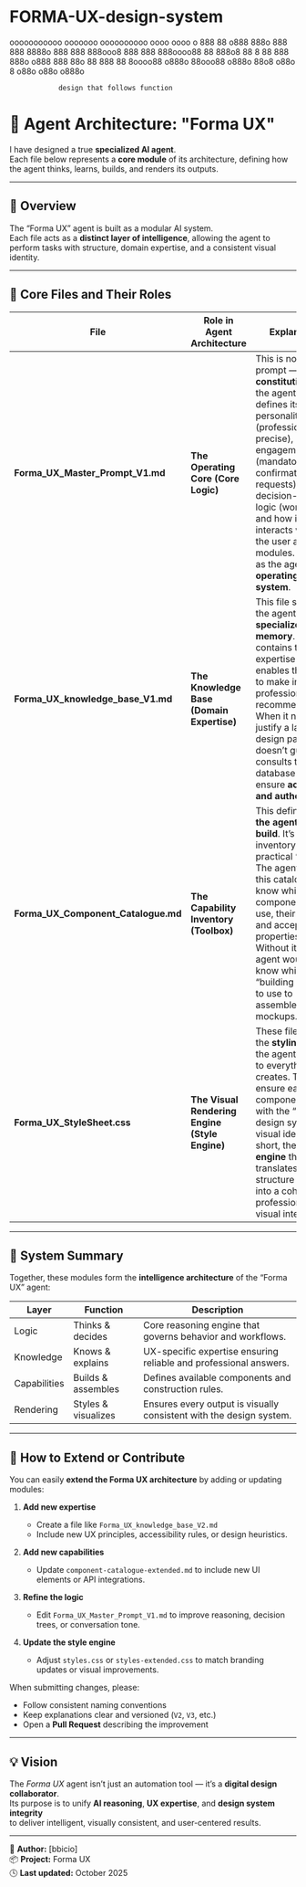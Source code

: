 # FORMA-UX-design-system

ooooooooooo   ooooooo   oooooooooo  oooo     oooo      o
 888    88  o888   888o  888    888  8888o   888      888
 888ooo8    888     888  888oooo88   88 888o8 88     8  88
 888        888o   o888  888  88o    88  888  88    8oooo88
o888o         88ooo88   o888o  88o8 o88o  8  o88o o88o  o888o

                design that follows function

# 🧩 Agent Architecture: "Forma UX"

I have designed a true **specialized AI agent**.  
Each file below represents a **core module** of its architecture, defining how the agent thinks, learns, builds, and renders its outputs.

---

## 🧠 Overview

The “Forma UX” agent is built as a modular AI system.  
Each file acts as a **distinct layer of intelligence**, allowing the agent to perform tasks with structure, domain expertise, and a consistent visual identity.

---

## 🧱 Core Files and Their Roles



| File | Role in Agent Architecture | Explanation |
|------|-----------------------------|--------------|
| **Forma_UX_Master_Prompt_V1.md** | **The Operating Core (Core Logic)** | This is not just a prompt — it’s the **constitution** of the agent. It defines its personality (professional, precise), engagement rules (mandatory steps, confirmation requests), decision-making logic (workflow), and how it interacts with both the user and other modules. It acts as the agent’s **operating system**. |
| **Forma_UX_knowledge_base_V1.md** | **The Knowledge Base (Domain Expertise)** | This file serves as the agent’s **specialized memory**. It contains the UX expertise that enables the agent to make informed, professional recommendations. When it needs to justify a layout or design pattern, it doesn’t guess — it consults this database to ensure **accuracy and authority**. |
| **Forma_UX_Component_Catalogue.md** | **The Capability Inventory (Toolbox)** | This defines **what the agent can build**. It’s the inventory of practical “skills.” The agent uses this catalogue to know which components it can use, their names, and accepted properties (`Props`). Without it, the agent wouldn’t know which “building blocks” to use to assemble mockups. |
| **Forma_UX_StyleSheet.css** | **The Visual Rendering Engine (Style Engine)** | These files define the **styling rules** the agent applies to everything it creates. They ensure each component aligns with the “Forma” design system’s visual identity. In short, they are the **engine** that translates structure (HTML) into a coherent, professional visual interface. |

---

## 🧩 System Summary

Together, these modules form the **intelligence architecture** of the “Forma UX” agent:

| Layer | Function | Description |
|--------|-----------|-------------|
| Logic | Thinks & decides | Core reasoning engine that governs behavior and workflows. |
| Knowledge | Knows & explains | UX-specific expertise ensuring reliable and professional answers. |
| Capabilities | Builds & assembles | Defines available components and construction rules. |
| Rendering | Styles & visualizes | Ensures every output is visually consistent with the design system. |

---

## 🚀 How to Extend or Contribute

You can easily **extend the Forma UX architecture** by adding or updating modules:

1. **Add new expertise**  
   - Create a file like `Forma_UX_knowledge_base_V2.md`  
   - Include new UX principles, accessibility rules, or design heuristics.

2. **Add new capabilities**  
   - Update `component-catalogue-extended.md` to include new UI elements or API integrations.

3. **Refine the logic**  
   - Edit `Forma_UX_Master_Prompt_V1.md` to improve reasoning, decision trees, or conversation tone.

4. **Update the style engine**  
   - Adjust `styles.css` or `styles-extended.css` to match branding updates or visual improvements.

When submitting changes, please:
- Follow consistent naming conventions  
- Keep explanations clear and versioned (`V2`, `V3`, etc.)  
- Open a **Pull Request** describing the improvement  

---

## 💡 Vision

The *Forma UX* agent isn’t just an automation tool — it’s a **digital design collaborator**.  
Its purpose is to unify **AI reasoning**, **UX expertise**, and **design system integrity**  
to deliver intelligent, visually consistent, and user-centered results.

---

👤 **Author:** [bbicio]  
📦 **Project:** Forma UX  
🕓 **Last updated:** October 2025

